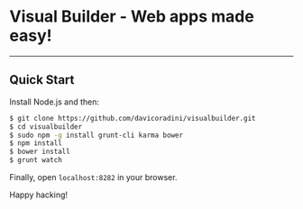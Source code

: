 # Visual Builder - Web apps made easy!

***

## Quick Start

Install Node.js and then:

```sh
$ git clone https://github.com/davicoradini/visualbuilder.git
$ cd visualbuilder
$ sudo npm -g install grunt-cli karma bower
$ npm install
$ bower install
$ grunt watch
```

Finally, open `localhost:8282` in your browser.

Happy hacking!